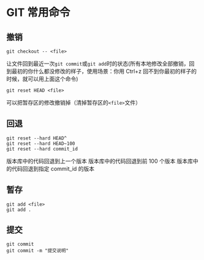 # GIT 常用命令

## 撤销

```
git checkout -- <file>
```

让文件回到最近一次`git commit`或`git add`时的状态(所有本地修改全部撤销，回到最初的你什么都没修改的样子，使用场景：你用 Ctrl+z 回不到你最初的样子的时候，就可以用上面这个命令)

```
git reset HEAD <file>
```

可以把暂存区的修改撤销掉（清掉暂存区的`<file>`文件）

## 回退

```
git reset --hard HEAD^
git reset --hard HEAD~100
git reset --hard commit_id
```

版本库中的代码回退到上一个版本
版本库中的代码回退到前 100 个版本
版本库中的代码回退到指定 commit_id 的版本

## 暂存

```
git add <file>
git add .
```

## 提交

```
git commit
git commit -m "提交说明"
```
